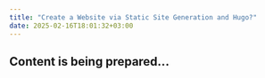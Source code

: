 ```yaml
---
title: "Create a Website via Static Site Generation and Hugo?"
date: 2025-02-16T18:01:32+03:00
---
```


## Content is being prepared...